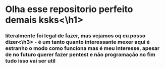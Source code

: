 <h1> Olha esse repositorio perfeito demais ksks<\h1>
<h3>literalmente foi legal de fazer, mas vejamos oq eu posso dizer<\h3>
 - é um tanto quanto interessante mexer aqui
 é estranho o modo como funciona
 mas é meu interesse, apesar de no futuro querer fazer pentest e não programação
 no fim tudo isso vai ser util
 
